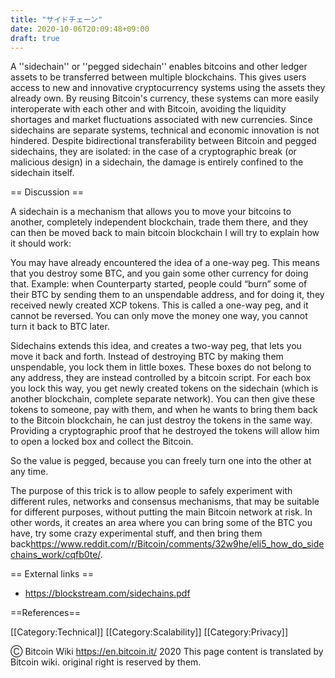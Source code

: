 ```yaml
---
title: "サイドチェーン"
date: 2020-10-06T20:09:48+09:00
draft: true
---
```


A ''sidechain'' or ''pegged sidechain'' enables bitcoins and other ledger assets to be transferred between multiple blockchains. This gives users access to new and innovative cryptocurrency systems using the assets they already own. By reusing Bitcoin's currency, these systems can more easily interoperate with each other and with Bitcoin, avoiding the liquidity shortages and market fluctuations associated with new currencies. Since sidechains are separate systems, technical and economic innovation is not hindered.  Despite bidirectional transferability between Bitcoin and pegged sidechains, they are isolated: in the case of a cryptographic break (or malicious design) in a sidechain, the damage is entirely confined to the sidechain itself.

== Discussion ==

A sidechain is a mechanism that allows you to move your bitcoins to another, completely independent blockchain, trade them there, and they can then be moved back to main bitcoin blockchain I will try to explain how it should work:

You may have already encountered the idea of a one-way peg. This means that you destroy some BTC, and you gain some other currency for doing that. Example: when Counterparty started, people could “burn” some of their BTC by sending them to an unspendable address, and for doing it, they received newly created XCP tokens. This is called a one-way peg, and it cannot be reversed. You can only move the money one way, you cannot turn it back to BTC later.

Sidechains extends this idea, and creates a two-way peg, that lets you move it back and forth. Instead of destroying BTC by making them unspendable, you lock them in little boxes. These boxes do not belong to any address, they are instead controlled by a bitcoin script. For each box you lock this way, you get newly created tokens on the sidechain (which is another blockchain, complete separate network). You can then give these tokens to someone, pay with them, and when he wants to bring them back to the Bitcoin blockchain, he can just destroy the tokens in the same way. Providing a cryptographic proof that he destroyed the tokens will allow him to open a locked box and collect the Bitcoin.

So the value is pegged, because you can freely turn one into the other at any time.

The purpose of this trick is to allow people to safely experiment with different rules, networks and consensus mechanisms, that may be suitable for different purposes, without putting the main Bitcoin network at risk. In other words, it creates an area where you can bring some of the BTC you have, try some crazy experimental stuff, and then bring them back<ref>https://www.reddit.com/r/Bitcoin/comments/32w9he/eli5_how_do_sidechains_work/cqfb0te/</ref>.

== External links ==

* https://blockstream.com/sidechains.pdf

==References==
<references />

[[Category:Technical]]
[[Category:Scalability]]
[[Category:Privacy]]

Ⓒ Bitcoin Wiki https://en.bitcoin.it/ 2020
This page content is translated by Bitcoin wiki. original right is reserved by them.
